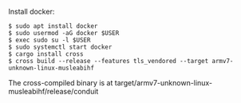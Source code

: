Install docker:

```
$ sudo apt install docker
$ sudo usermod -aG docker $USER
$ exec sudo su -l $USER
$ sudo systemctl start docker
$ cargo install cross
$ cross build --release --features tls_vendored --target armv7-unknown-linux-musleabihf
```
The cross-compiled binary is at target/armv7-unknown-linux-musleabihf/release/conduit
